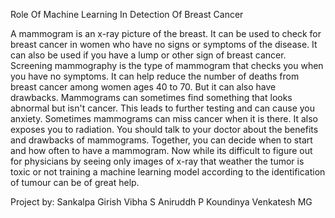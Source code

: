Role Of Machine Learning In Detection Of Breast Cancer

 A mammogram is an x-ray picture of the breast. It can be used to check for breast cancer in women who have no signs or symptoms of the disease. It can also be used if you have a lump or other sign of breast cancer.
 Screening mammography is the type of mammogram that checks you when you have no symptoms. It can help reduce the number of deaths from breast cancer among women ages 40 to 70. But it can also have drawbacks. Mammograms can sometimes find something that looks abnormal but isn't cancer. This leads to further testing and can cause you anxiety. Sometimes mammograms can miss cancer when it is there. It also exposes you to radiation. You should talk to your doctor about the benefits and drawbacks of mammograms. Together, you can decide when to start and how often to have a mammogram.
Now while its difficult to figure out for physicians by seeing only images of x-ray that weather the tumor is toxic or not training a machine learning model according to the identification of tumour can be of great help.

Project by:
Sankalpa Girish
Vibha S
Aniruddh P Koundinya
Venkatesh MG
